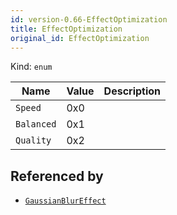 ```yaml
---
id: version-0.66-EffectOptimization
title: EffectOptimization
original_id: EffectOptimization
---
```


Kind: `enum`

| Name |  Value | Description |
|--|--|--|
|`Speed` | 0x0  |  |
|`Balanced` | 0x1  |  |
|`Quality` | 0x2  |  |


## Referenced by
- [`GaussianBlurEffect`](GaussianBlurEffect)
